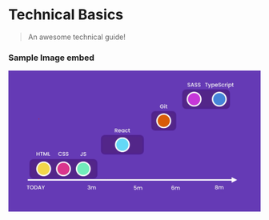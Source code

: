 # Technical Basics

> An awesome technical guide!

### Sample Image embed

![alt text](./img/webdev-fe-path.png 'Sample image embed')
